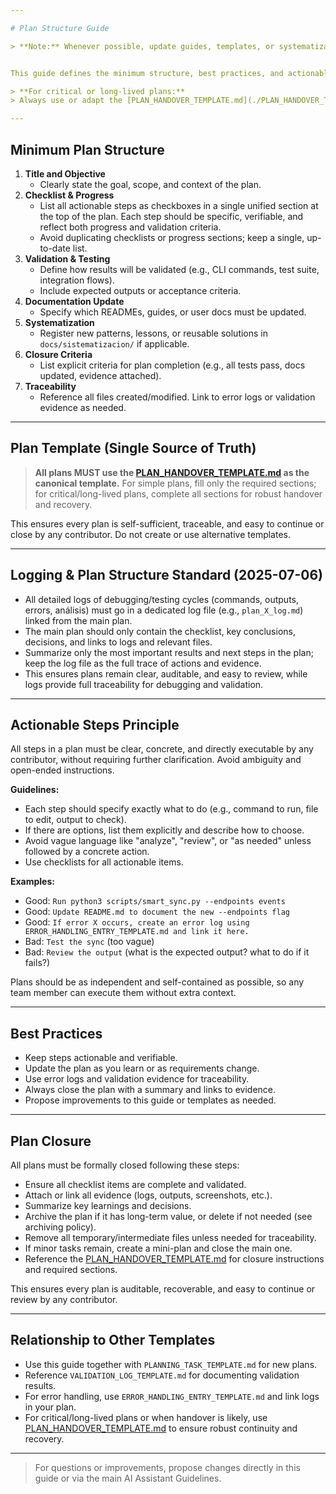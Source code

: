 ```yaml
---

# Plan Structure Guide

> **Note:** Whenever possible, update guides, templates, or systematization instead of creating new documentation. The assistant MUST always act according to the active plan and this guide, and should only propose new documentation if it is strictly necessary for traceability or team learning.


This guide defines the minimum structure, best practices, and actionable examples for all planning documents in this project. All plans MUST be written in English and follow these standards to ensure clarity, traceability, and robust closure.

> **For critical or long-lived plans:**
> Always use or adapt the [PLAN_HANDOVER_TEMPLATE.md](./PLAN_HANDOVER_TEMPLATE.md) to ensure the plan is self-sufficient, recoverable, and ready for handover or asynchronous continuation.

---
```


## Minimum Plan Structure

1. **Title and Objective**
   - Clearly state the goal, scope, and context of the plan.
2. **Checklist & Progress**
   - List all actionable steps as checkboxes in a single unified section at the top of the plan. Each step should be specific, verifiable, and reflect both progress and validation criteria.
   - Avoid duplicating checklists or progress sections; keep a single, up-to-date list.
3. **Validation & Testing**
   - Define how results will be validated (e.g., CLI commands, test suite, integration flows).
   - Include expected outputs or acceptance criteria.
4. **Documentation Update**
   - Specify which READMEs, guides, or user docs must be updated.
5. **Systematization**
   - Register new patterns, lessons, or reusable solutions in `docs/sistematizacion/` if applicable.
6. **Closure Criteria**
   - List explicit criteria for plan completion (e.g., all tests pass, docs updated, evidence attached).
7. **Traceability**
   - Reference all files created/modified. Link to error logs or validation evidence as needed.

---



## Plan Template (Single Source of Truth)

> **All plans MUST use the [PLAN_HANDOVER_TEMPLATE.md](./PLAN_HANDOVER_TEMPLATE.md) as the canonical template.**
> For simple plans, fill only the required sections; for critical/long-lived plans, complete all sections for robust handover and recovery.

This ensures every plan is self-sufficient, traceable, and easy to continue or close by any contributor. Do not create or use alternative templates.

---

## Logging & Plan Structure Standard (2025-07-06)

- All detailed logs of debugging/testing cycles (commands, outputs, errors, análisis) must go in a dedicated log file (e.g., `plan_X_log.md`) linked from the main plan.
- The main plan should only contain the checklist, key conclusions, decisions, and links to logs and relevant files.
- Summarize only the most important results and next steps in the plan; keep the log file as the full trace of actions and evidence.
- This ensures plans remain clear, auditable, and easy to review, while logs provide full traceability for debugging and validation.

---

## Actionable Steps Principle

All steps in a plan must be clear, concrete, and directly executable by any contributor, without requiring further clarification. Avoid ambiguity and open-ended instructions.

**Guidelines:**
- Each step should specify exactly what to do (e.g., command to run, file to edit, output to check).
- If there are options, list them explicitly and describe how to choose.
- Avoid vague language like "analyze", "review", or "as needed" unless followed by a concrete action.
- Use checklists for all actionable items.

**Examples:**
- Good: `Run python3 scripts/smart_sync.py --endpoints events`
- Good: `Update README.md to document the new --endpoints flag`
- Good: `If error X occurs, create an error log using ERROR_HANDLING_ENTRY_TEMPLATE.md and link it here.`
- Bad: `Test the sync` (too vague)
- Bad: `Review the output` (what is the expected output? what to do if it fails?)

Plans should be as independent and self-contained as possible, so any team member can execute them without extra context.

---


## Best Practices
- Keep steps actionable and verifiable.
- Update the plan as you learn or as requirements change.
- Use error logs and validation evidence for traceability.
- Always close the plan with a summary and links to evidence.
- Propose improvements to this guide or templates as needed.

---

## Plan Closure

All plans must be formally closed following these steps:
- Ensure all checklist items are complete and validated.
- Attach or link all evidence (logs, outputs, screenshots, etc.).
- Summarize key learnings and decisions.
- Archive the plan if it has long-term value, or delete if not needed (see archiving policy).
- Remove all temporary/intermediate files unless needed for traceability.
- If minor tasks remain, create a mini-plan and close the main one.
- Reference the [PLAN_HANDOVER_TEMPLATE.md](./PLAN_HANDOVER_TEMPLATE.md) for closure instructions and required sections.

This ensures every plan is auditable, recoverable, and easy to continue or review by any contributor.

---


## Relationship to Other Templates
- Use this guide together with `PLANNING_TASK_TEMPLATE.md` for new plans.
- Reference `VALIDATION_LOG_TEMPLATE.md` for documenting validation results.
- For error handling, use `ERROR_HANDLING_ENTRY_TEMPLATE.md` and link logs in your plan.
- For critical/long-lived plans or when handover is likely, use [PLAN_HANDOVER_TEMPLATE.md](./PLAN_HANDOVER_TEMPLATE.md) to ensure robust continuity and recovery.

---

> For questions or improvements, propose changes directly in this guide or via the main AI Assistant Guidelines.
